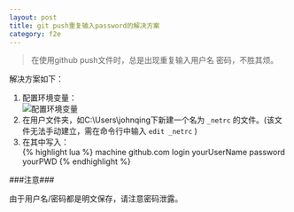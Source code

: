 ```yaml
---
layout: post
title: git push重复输入password的解决方案
category: f2e
---
```


> 在使用github push文件时，总是出现重复输入用户名 密码，不胜其烦。

解决方案如下：

1. 配置环境变量：    
![配置环境变量](https://f.cloud.github.com/assets/2571697/1013749/2df9eccc-0b98-11e3-9b88-3ed1087c25b5.jpg)
2. 在用户文件夹，如C:\Users\johnqing下新建一个名为 `_netrc` 的文件。(该文件无法手动建立，需在命令行中输入 `edit _netrc` )
3. 在其中写入：    
{% highlight lua %}
machine github.com
login yourUserName
password yourPWD
{% endhighlight %}

###注意###

由于用户名/密码都是明文保存，请注意密码泄露。
